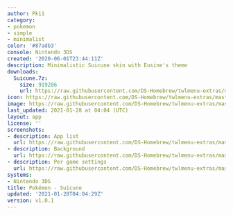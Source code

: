 ```yaml
---
author: Pk11
category:
- pokemon
- simple
- minimalist
color: '#87adb3'
console: Nintendo 3DS
created: '2020-06-01T23:44:11Z'
description: Minimalistic Suicune skin with Eusine's theme
downloads:
  Suicune.7z:
    size: 919286
    url: https://raw.githubusercontent.com/DS-Homebrew/twlmenu-extras/master/_nds/TWiLightMenu/3dsmenu/themes/Suicune.7z
icon: https://raw.githubusercontent.com/DS-Homebrew/twlmenu-extras/master/_nds/TWiLightMenu/3dsmenu/themes/meta/Suicune/icon.png
image: https://raw.githubusercontent.com/DS-Homebrew/twlmenu-extras/master/_nds/TWiLightMenu/3dsmenu/themes/meta/Suicune/icon.png
last_updated: 2021-01-28 at 04:04 (UTC)
layout: app
license: ''
screenshots:
- description: App list
  url: https://raw.githubusercontent.com/DS-Homebrew/twlmenu-extras/master/_nds/TWiLightMenu/3dsmenu/themes/meta/Suicune/screenshots/app-list.png
- description: Background
  url: https://raw.githubusercontent.com/DS-Homebrew/twlmenu-extras/master/_nds/TWiLightMenu/3dsmenu/themes/meta/Suicune/screenshots/background.png
- description: Per game settings
  url: https://raw.githubusercontent.com/DS-Homebrew/twlmenu-extras/master/_nds/TWiLightMenu/3dsmenu/themes/meta/Suicune/screenshots/per-game-settings.png
systems:
- Nintendo 3DS
title: Pokémon - Suicune
updated: '2021-01-28T04:04:29Z'
version: v1.0.1
---
```

